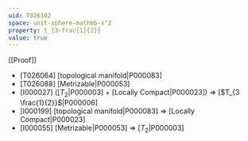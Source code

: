 ```yaml
---
uid: T026102
space: unit-sphere-mathbb-s^2
property: t_{3-frac{1}{2}}
value: true
---
```

[[Proof]]

* [T026064] [topological manifold|P000083]
* [T026088] [Metrizable|P000053]
* [I000027] ([$T_2$|P000003] + [Locally Compact|P000023]) => [$T_{3 \frac{1}{2}}$|P000006]
* [I000199] [topological manifold|P000083] => [Locally Compact|P000023]
* [I000055] [Metrizable|P000053] => [$T_2$|P000003]

